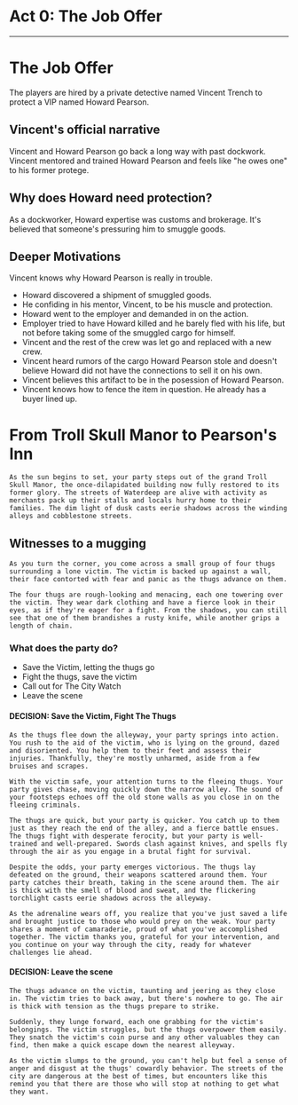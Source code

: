 # Act 0: The Job Offer

---

# The Job Offer

The players are hired by a private detective named Vincent Trench to protect a VIP named Howard Pearson. 

## Vincent's official narrative

Vincent and Howard Pearson go back a long way with past dockwork. Vincent mentored and trained Howard Pearson and feels like "he owes one" to his former protege.

## Why does Howard need protection?

As a dockworker, Howard expertise was customs and brokerage. It's believed that someone's pressuring him to smuggle goods.

## Deeper Motivations

Vincent knows why Howard Pearson is really in trouble. 

* Howard discovered a shipment of smuggled goods.
* He confiding in his mentor, Vincent, to be his muscle and protection.
* Howard went to the employer and demanded in on the action.
* Employer tried to have Howard killed and he barely fled with his life, but not before taking some of the smuggled cargo for himself.
* Vincent and the rest of the crew was let go and replaced with a new crew.
* Vincent heard rumors of the cargo Howard Pearson stole and doesn't believe Howard did not have the connections to sell it on his own.
* Vincent believes this artifact to be in the posession of Howard Pearson.
* Vincent knows how to fence the item in question. He already has a buyer lined up.


# From Troll Skull Manor to Pearson's Inn

```
As the sun begins to set, your party steps out of the grand Troll Skull Manor, the once-dilapidated building now fully restored to its former glory. The streets of Waterdeep are alive with activity as merchants pack up their stalls and locals hurry home to their families. The dim light of dusk casts eerie shadows across the winding alleys and cobblestone streets.
```

## Witnesses to a mugging

```
As you turn the corner, you come across a small group of four thugs surrounding a lone victim. The victim is backed up against a wall, their face contorted with fear and panic as the thugs advance on them.

The four thugs are rough-looking and menacing, each one towering over the victim. They wear dark clothing and have a fierce look in their eyes, as if they're eager for a fight. From the shadows, you can still see that one of them brandishes a rusty knife, while another grips a length of chain.
```

### What does the party do?

* Save the Victim, letting the thugs go
* Fight the thugs, save the victim
* Call out for The City Watch
* Leave the scene

#### DECISION: Save the Victim, Fight The Thugs

```
As the thugs flee down the alleyway, your party springs into action. You rush to the aid of the victim, who is lying on the ground, dazed and disoriented. You help them to their feet and assess their injuries. Thankfully, they're mostly unharmed, aside from a few bruises and scrapes.

With the victim safe, your attention turns to the fleeing thugs. Your party gives chase, moving quickly down the narrow alley. The sound of your footsteps echoes off the old stone walls as you close in on the fleeing criminals.

The thugs are quick, but your party is quicker. You catch up to them just as they reach the end of the alley, and a fierce battle ensues. The thugs fight with desperate ferocity, but your party is well-trained and well-prepared. Swords clash against knives, and spells fly through the air as you engage in a brutal fight for survival.

Despite the odds, your party emerges victorious. The thugs lay defeated on the ground, their weapons scattered around them. Your party catches their breath, taking in the scene around them. The air is thick with the smell of blood and sweat, and the flickering torchlight casts eerie shadows across the alleyway.

As the adrenaline wears off, you realize that you've just saved a life and brought justice to those who would prey on the weak. Your party shares a moment of camaraderie, proud of what you've accomplished together. The victim thanks you, grateful for your intervention, and you continue on your way through the city, ready for whatever challenges lie ahead.

```

#### DECISION: Leave the scene

```
The thugs advance on the victim, taunting and jeering as they close in. The victim tries to back away, but there's nowhere to go. The air is thick with tension as the thugs prepare to strike.

Suddenly, they lunge forward, each one grabbing for the victim's belongings. The victim struggles, but the thugs overpower them easily. They snatch the victim's coin purse and any other valuables they can find, then make a quick escape down the nearest alleyway.

As the victim slumps to the ground, you can't help but feel a sense of anger and disgust at the thugs' cowardly behavior. The streets of the city are dangerous at the best of times, but encounters like this remind you that there are those who will stop at nothing to get what they want.
```